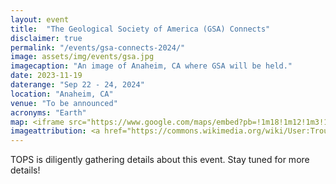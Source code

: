 ```yaml
---
layout: event
title:  "The Geological Society of America (GSA) Connects"
disclaimer: true
permalink: "/events/gsa-connects-2024/"
image: assets/img/events/gsa.jpg
imagecaption: "An image of Anaheim, CA where GSA will be held."
date: 2023-11-19
daterange: "Sep 22 - 24, 2024"
location: "Anaheim, CA"
venue: "To be announced"
acronyms: "Earth"
map: <iframe src="https://www.google.com/maps/embed?pb=!1m18!1m12!1m3!1d424216.6109668187!2d-118.43646737157009!3d33.83315180182323!2m3!1f0!2f0!3f0!3m2!1i1024!2i768!4f13.1!3m3!1m2!1s0x80dcd6f98055e867%3A0x1ab89ab9a2bb160!2sAnaheim%2C%20CA!5e0!3m2!1sen!2sus!4v1701189322276!5m2!1sen!2sus" width="600" height="450" style="border:0;" allowfullscreen="" loading="lazy" referrerpolicy="no-referrer-when-downgrade"></iframe>
imageattribution: <a href="https://commons.wikimedia.org/wiki/User:Troutfarm27">Troutfarm27</a>, <a href="https://commons.wikimedia.org/wiki/File:Anaheim_convention_center_2021.jpg">Anaheim convention center 2021</a>, <a href="https://creativecommons.org/licenses/by-sa/4.0/legalcode" rel="license">CC BY-SA 4.0</a>
---
```


TOPS is diligently gathering details about this event.  Stay tuned for more details!